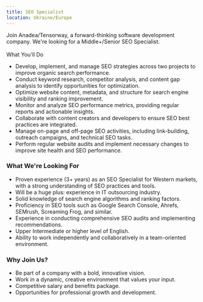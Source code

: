 ```yaml
---
title: SEO Specialist
location: Ukraine/Europe
---
```

Join Anadea/Tensorway, a forward-thinking software development company. We're looking for a Middle+/Senior SEO Specialist.\
\
What You'll Do

* Develop, implement, and manage SEO strategies across two projects to improve organic search performance.
* Conduct keyword research, competitor analysis, and content gap analysis to identify opportunities for optimization.
* Optimize website content, metadata, and structure for search engine visibility and ranking improvement.
* Monitor and analyze SEO performance metrics, providing regular reports and actionable insights.
* Collaborate with content creators and developers to ensure SEO best practices are integrated.
* Manage on-page and off-page SEO activities, including link-building, outreach campaigns, and technical SEO tasks.
* Perform regular website audits and implement necessary changes to improve site health and SEO performance.

### What We're Looking For

* Proven experience (3+ years) as an SEO Specialist for Western markets, with a strong understanding of SEO practices and tools.
* Will be a huge plus: experience in IT outsourcing industry.
* Solid knowledge of search engine algorithms and ranking factors.
* Proficiency in SEO tools such as Google Search Console, Ahrefs, SEMrush, Screaming Frog, and similar.
* Experience in conducting comprehensive SEO audits and implementing recommendations.
* Upper Intermediate or higher level of English.
* Ability to work independently and collaboratively in a team-oriented environment.

### Why Join Us?

* Be part of a company with a bold, innovative vision.
* Work in a dynamic, creative environment that values your input.
* Competitive salary and benefits package.
* Opportunities for professional growth and development.